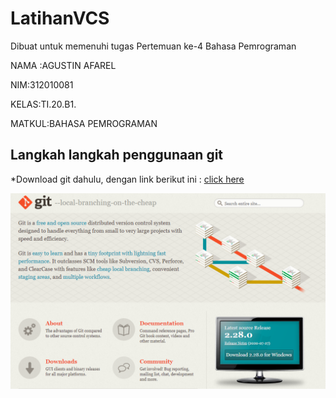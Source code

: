 # LatihanVCS
Dibuat untuk memenuhi tugas Pertemuan ke-4 Bahasa Pemrograman

NAMA :AGUSTIN AFAREL

NIM:312010081

KELAS:TI.20.B1.

MATKUL:BAHASA PEMROGRAMAN

## Langkah langkah penggunaan git

*Download git dahulu, dengan link berikut ini : [click here](https://git-scm.com)

![Gambar Git SCM](Picture/GitScm.PNG)



